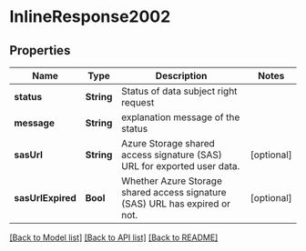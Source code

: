 # InlineResponse2002

## Properties
Name | Type | Description | Notes
------------ | ------------- | ------------- | -------------
**status** | **String** | Status of data subject right request | 
**message** | **String** | explanation message of the status | 
**sasUrl** | **String** | Azure Storage shared access signature (SAS) URL for exported user data. | [optional] 
**sasUrlExpired** | **Bool** | Whether Azure Storage shared access signature (SAS) URL has expired or not. | [optional] 

[[Back to Model list]](../README.md#documentation-for-models) [[Back to API list]](../README.md#documentation-for-api-endpoints) [[Back to README]](../README.md)


